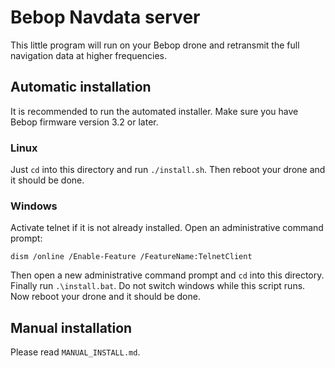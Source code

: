 # Bebop Navdata server

This little program will run on your Bebop drone and retransmit the full navigation data at higher frequencies.

## Automatic installation

It is recommended to run the automated installer. Make sure you have Bebop firmware version 3.2 or later.

### Linux

Just ``cd`` into this directory and run ``./install.sh``.
Then reboot your drone and it should be done.

### Windows

Activate telnet if it is not already installed. Open an administrative command prompt:

```
dism /online /Enable-Feature /FeatureName:TelnetClient
```

Then open a new administrative command prompt and ``cd`` into this directory. Finally run ``.\install.bat``. Do not switch windows while this script runs.
Now reboot your drone and it should be done.

## Manual installation

Please read ``MANUAL_INSTALL.md``.
